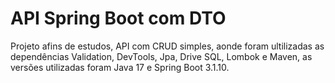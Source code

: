
# API Spring Boot com DTO

Projeto afins de estudos, API com CRUD simples, aonde foram ultilizadas as dependências Validation, DevTools, Jpa, Drive SQL, Lombok e Maven, as versões utilizadas foram Java 17 e Spring Boot 3.1.10.
